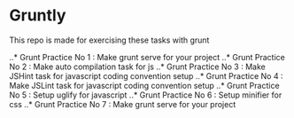 # Gruntly
This repo is made for exercising these tasks with grunt

..* Grunt Practice No 1 : Make grunt serve for your project
..* Grunt Practice No 2 : Make auto compilation task for js
..* Grunt Practice No 3 : Make JSHint task for javascript coding convention setup
..* Grunt Practice No 4 : Make JSLint task for javascript coding convention setup
..* Grunt Practice No 5 : Setup uglify for javascript
..* Grunt Practice No 6 : Setup minifier for css
..* Grunt Practice No 7 : Make grunt serve for your project
